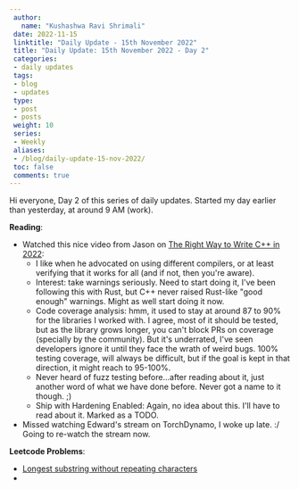 ```yaml
---
 author:
   name: "Kushashwa Ravi Shrimali"
 date: 2022-11-15
 linktitle: "Daily Update - 15th November 2022"
 title: "Daily Update: 15th November 2022 - Day 2"
 categories:
 - daily updates
 tags:
 - blog
 - updates
 type:
 - post
 - posts
 weight: 10
 series:
 - Weekly
 aliases:
 - /blog/daily-update-15-nov-2022/
 toc: false
 comments: true
---
```


Hi everyone, Day 2 of this series of daily updates. Started my day earlier than yesterday, at around 9 AM (work).

**Reading**:

* Watched this nice video from Jason on [The Right Way to Write C++ in 2022](https://www.youtube.com/watch?v=q7Gv4J3FyYE):
  * I like when he advocated on using different compilers, or at least verifying that it works for all (and if not, then you're aware).
  * Interest: take warnings seriously. Need to start doing it, I've been following this with Rust, but C++ never raised Rust-like "good enough" warnings. Might as well start doing it now.
  * Code coverage analysis: hmm, it used to stay at around 87 to 90% for the libraries I worked with. I agree, most of it should be tested, but as the library grows longer, you can't block PRs on coverage (specially by the community). But it's underrated, I've seen developers ignore it until they face the wrath of weird bugs. 100% testing coverage, will always be difficult, but if the goal is kept in that direction, it might reach to 95-100%.
  * Never heard of fuzz testing before...after reading about it, just another word of what we have done before. Never got a name to it though. ;)
  * Ship with Hardening Enabled: Again, no idea about this. I'll have to read about it. Marked as a TODO.
* Missed watching Edward's stream on TorchDynamo, I woke up late. :/ Going to re-watch the stream now.

**Leetcode Problems**:

* [Longest substring without repeating characters](https://leetcode.com/problems/longest-substring-without-repeating-characters)
* 
